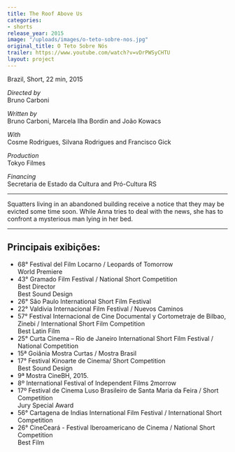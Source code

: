 ```yaml
---
title: The Roof Above Us
categories:
- shorts
release_year: 2015
image: "/uploads/images/o-teto-sobre-nos.jpg"
original_title: O Teto Sobre Nós
trailer: https://www.youtube.com/watch?v=vDrPWSyCHTU
layout: project
---
```


Brazil, Short, 22 min, 2015

_Directed by_  
Bruno Carboni

_Written by_  
Bruno Carboni, Marcela Ilha Bordin and João Kowacs

_With_  
Cosme Rodrigues, Silvana Rodrigues and Francisco Gick

_Production_  
Tokyo Filmes

_Financing_  
Secretaria de Estado da Cultura and Pró-Cultura RS

---

Squatters living in an abandoned building receive a notice that they may be evicted some time soon. While Anna tries to deal with the news, she has to confront a mysterious man lying in her bed.

---

## Principais exibições:

- 68° Festival del Film Locarno / Leopards of Tomorrow  
  World Premiere
- 43° Gramado Film Festival / National Short Competition  
  Best Director  
  Best Sound Design
- 26° São Paulo International Short Film Festival
- 22° Valdivia Internacional Film Festival / Nuevos Caminos
- 57° Festival Internacional de Cine Documental y Cortometraje de Bilbao, Zinebi / International Short Film Competition  
  Best Latin Film
- 25° Curta Cinema – Rio de Janeiro International Short Film Festival / National Competition
- 15ª Goiânia Mostra Curtas / Mostra Brasil
- 17° Festival Kinoarte de Cinema/ Short Competition  
  Best Sound Design
- 9ª Mostra CineBH, 2015.
- 8º International Festival of Independent Films 2morrow
- 17º Festival de Cinema Luso Brasileiro de Santa Maria da Feira / Short Competition  
  Jury Special Award
- 56° Cartagena de Indias International Film Festival / International Short Competition
- 26° CineCeará - Festival Iberoamericano de Cinema / National Short Competition  
  Best Film
